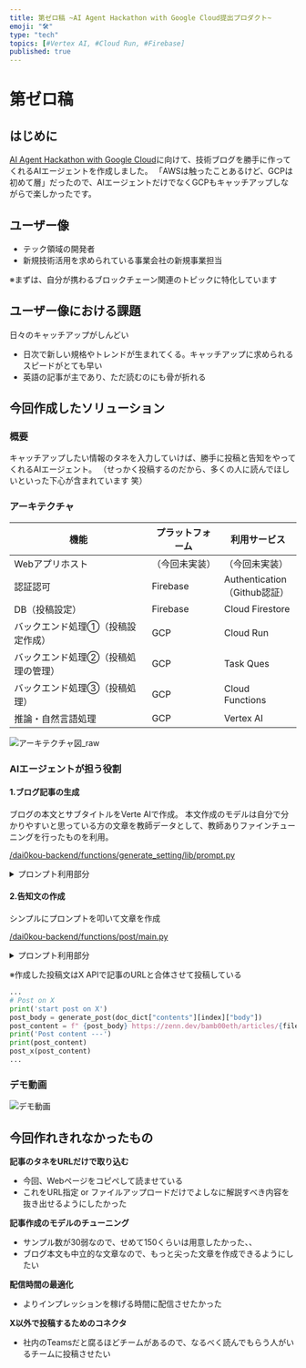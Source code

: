 ```yaml
---
title: 第ゼロ稿 ~AI Agent Hackathon with Google Cloud提出プロダクト~
emoji: "🛠"
type: "tech" 
topics: [#Vertex AI, #Cloud Run, #Firebase]
published: true
---
```


# 第ゼロ稿

## はじめに

[AI Agent Hackathon with Google Cloud](https://zenn.dev/hackathons/2024-google-cloud-japan-ai-hackathon)に向けて、技術ブログを勝手に作ってくれるAIエージェントを作成しました。
「AWSは触ったことあるけど、GCPは初めて層」だったので、AIエージェントだけでなくGCPもキャッチアップしながらで楽しかったです。

## ユーザー像

* テック領域の開発者
* 新規技術活用を求められている事業会社の新規事業担当

※まずは、自分が携わるブロックチェーン関連のトピックに特化しています

## ユーザー像における課題

日々のキャッチアップがしんどい

* 日次で新しい規格やトレンドが生まれてくる。キャッチアップに求められるスピードがとても早い
* 英語の記事が主であり、ただ読むのにも骨が折れる

## 今回作成したソリューション

### 概要

キャッチアップしたい情報のタネを入力していけば、勝手に投稿と告知をやってくれるAIエージェント。
（せっかく投稿するのだから、多くの人に読んでほしいといった下心が含まれています 笑）

### アーキテクチャ

機能 | プラットフォーム | 利用サービス
--- | --- | --- 
Webアプリホスト | （今回未実装） | （今回未実装）
認証認可 | Firebase | Authentication<br>（Github認証）
DB（投稿設定） | Firebase | Cloud Firestore
バックエンド処理①（投稿設定作成） | GCP | Cloud Run
バックエンド処理②（投稿処理の管理）|GCP |  Task Ques
バックエンド処理③（投稿処理） | GCP | Cloud Functions
推論・自然言語処理 | GCP | Vertex AI

![アーキテクチャ図_raw](./architecture_00_raw.png)

### AIエージェントが担う役割

#### 1.ブログ記事の生成

ブログの本文とサブタイトルをVerte AIで作成。
本文作成のモデルは自分で分かりやすいと思っている方の文章を教師データとして、教師ありファインチューニングを行ったものを利用。

[/dai0kou-backend/functions/generate_setting/lib/prompt.py](../dai0kou-backend/functions/generate_setting/lib/prompt.py)

<details>

<summary>プロンプト利用部分</summary>

```python
...
def generateContents(source, count, digest):
    text = f"""
    以下内容を、わかりやすく説明するブログを作成して
    {source}

    また、これまで{str(count)}回投稿しており、前回の記事で下記内容は投稿済みであることも留意して
    {digest}
    """
    print("Generation start!!!")

    request = {
        'contents': [
            {'role': 'user', 'parts': [text]}
        ],
    }
    vertexai.init(
        project="33517488829",
        location="us-east1",
        api_endpoint="us-east1-aiplatform.googleapis.com"
    )
    tools = [
        Tool.from_google_search_retrieval(
            google_search_retrieval=grounding.GoogleSearchRetrieval()
        ),
    ]
    model = GenerativeModel(
        "projects/33517488829/locations/us-east1/endpoints/7247149419508793344",
        tools=tools,
        system_instruction=["""あなたはブログ投稿を行う作者です。与えられた情報の要約だけでなく、専門家として、技術の活用に向けた考察を加えてください"""]
    )
    
    responses = model.generate_content(
        [text],
        generation_config=generation_config,
        safety_settings=safety_settings,
        stream=True,
    )
    
    print("Generation finished!!!")
    res_text = ""
    for response in responses:
        res_text = res_text + response.text

    responses = model.generate_content(
        [text],
        generation_config=generation_config,
        safety_settings=safety_settings,
        stream=True,
    )

    print("Generation finished!!!")
    res_text = ""
    for response in responses:
        res_text = res_text + response.text + '\n'
        
    return res_text
```

</details>

#### 2.告知文の作成

シンプルにプロンプトを叩いて文章を作成

[/dai0kou-backend/functions/post/main.py](../dai0kou-backend/functions/post/main.py)

<details>

<summary>プロンプト利用部分</summary>

```python
...
def generate_post(contents):
    text = f"""
    以下内容のブログを書いている。Xで告知するための文章を100文字以内で作成して
    {contents}
    """
    
    request = {
        'contents': [
            {'role': 'user', 'parts': [text]}
        ],
    }
    vertexai.init(project="ai-agent-bamb00", location="asia-northeast1")
    model = GenerativeModel("gemini-1.5-flash-001",)
    
    responses = model.generate_content(
        [text],
        generation_config=generation_config,
        safety_settings=safety_settings,
        stream=True,
    )
    print("Generation finished!!!")
    res_text = ""
    for response in responses:
        res_text = res_text + response.text
    print(res_text)
    
    return res_text
...
```

</details>

※作成した投稿文はX APIで記事のURLと合体させて投稿している

```Python
...
# Post on X
print('start post on X')
post_body = generate_post(doc_dict["contents"][index]["body"])
post_content = f" {post_body} https://zenn.dev/bamb00eth/articles/{file_name}"
print('Post content ---')
print(post_content)
post_x(post_content)
...
```

### デモ動画

![デモ動画](https://youtu.be/FrnXRmP77Ag)

## 今回作れきれなかったもの

**記事のタネをURLだけで取り込む**

* 今回、Webページをコピペして読ませている
* これをURL指定 or ファイルアップロードだけでよしなに解説すべき内容を抜き出せるようにしたかった

**記事作成のモデルのチューニング**

* サンプル数が30弱なので、せめて150くらいは用意したかった、、
* ブログ本文も中立的な文章なので、もっと尖った文章を作成できるようにしたい

**配信時間の最適化**

* よりインプレッションを稼げる時間に配信させたかった

**X以外で投稿するためのコネクタ**

* 社内のTeamsだと腐るほどチームがあるので、なるべく読んでもらう人がいるチームに投稿させたい
